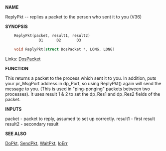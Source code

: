 
**NAME**

ReplyPkt -- replies a packet to the person who sent it to you (V36)

**SYNOPSIS**

```c
    ReplyPkt(packet, result1, result2)
               D1      D2       D3

    void ReplyPkt(struct DosPacket *, LONG, LONG)

```
Links: [DosPacket](_0078) 

**FUNCTION**

This returns a packet to the process which sent it to you.  In
addition, puts your pr_MsgPort address in dp_Port, so using ReplyPkt()
again will send the message to you.  (This is used in &#034;ping-ponging&#034;
packets between two processes).  It uses result 1 &#038; 2 to set the
dp_Res1 and dp_Res2 fields of the packet.

**INPUTS**

packet  - packet to reply, assumed to set up correctly.
result1 - first result
result2 - secondary result

**SEE ALSO**

[DoPkt](DoPkt), [SendPkt](SendPkt), [WaitPkt](WaitPkt), [IoErr](IoErr)
